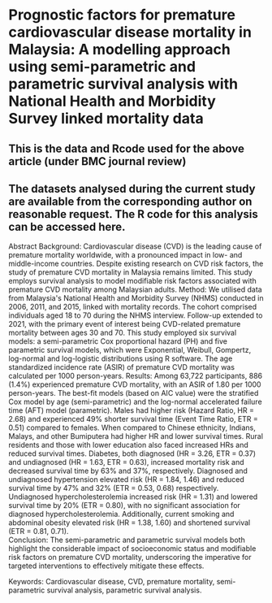 # Prognostic factors for premature cardiovascular disease mortality in Malaysia: A modelling approach using semi-parametric and parametric survival analysis with National Health and Morbidity Survey linked mortality data

## This is the data and Rcode used for the above article (under BMC journal review)

## The datasets analysed during the current study are available from the corresponding author on reasonable request. The R code for this analysis can be accessed here.


Abstract
Background: Cardiovascular disease (CVD) is the leading cause of premature mortality worldwide, with a pronounced impact in low- and middle-income countries. Despite existing research on CVD risk factors, the study of premature CVD mortality in Malaysia remains limited. This study employs survival analysis to model modifiable risk factors associated with premature CVD mortality among Malaysian adults. 
Method: We utilised data from Malaysia's National Health and Morbidity Survey (NHMS) conducted in 2006, 2011, and 2015, linked with mortality records. The cohort comprised individuals aged 18 to 70 during the NHMS interview. Follow-up extended to 2021, with the primary event of interest being CVD-related premature mortality between ages 30 and 70. This study employed six survival models: a semi-parametric Cox proportional hazard (PH) and five parametric survival models, which were Exponential, Weibull, Gompertz, log-normal and log-logistic distributions using R software. The age standardized incidence rate (ASIR) of premature CVD mortality was calculated per 1000 person-years. 
Results:  Among 63,722 participants, 886 (1.4%) experienced premature CVD mortality, with an ASIR of 1.80 per 1000 person-years. The best-fit models (based on AIC value) were the stratified Cox model by age (semi-parametric) and the log-normal accelerated failure time (AFT) model (parametric). Males had higher risk (Hazard Ratio, HR = 2.68) and experienced 49% shorter survival time (Event Time Ratio, ETR = 0.51) compared to females. When compared to Chinese ethnicity, Indians, Malays, and other Bumiputera had higher HR and lower survival times. Rural residents and those with lower education also faced increased HRs and reduced survival times. Diabetes, both diagnosed (HR = 3.26, ETR = 0.37) and undiagnosed (HR = 1.63, ETR = 0.63), increased mortality risk and decreased survival time by 63% and 37%, respectively. Diagnosed and undiagnosed hypertension elevated risk (HR = 1.84, 1.46) and reduced survival time by 47% and 32% (ETR = 0.53, 0.68) respectively. Undiagnosed hypercholesterolemia increased risk (HR = 1.31) and lowered survival time by 20% (ETR = 0.80), with no significant association for diagnosed hypercholesterolemia. Additionally, current smoking and abdominal obesity elevated risk (HR = 1.38, 1.60) and shortened survival (ETR = 0.81, 0.71).  
Conclusion: The semi-parametric and parametric survival models both highlight the considerable impact of socioeconomic status and modifiable risk factors on premature CVD mortality, underscoring the imperative for targeted interventions to effectively mitigate these effects.

Keywords: Cardiovascular disease, CVD, premature mortality, semi-parametric survival analysis, parametric survival analysis. 

